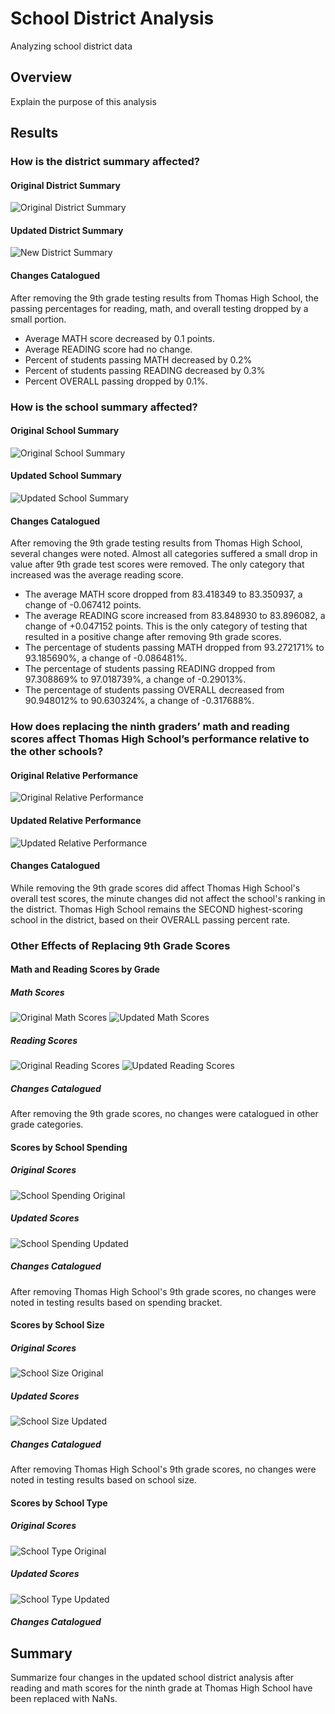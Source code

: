 # School District Analysis
Analyzing school district data

## Overview
Explain the purpose of this analysis

## Results 

### How is the district summary affected?
#### Original District Summary
![Original District Summary](Resources/District_summary_old.png)
#### Updated District Summary
![New District Summary](Resources/District_summary_new.png)
#### Changes Catalogued
After removing the 9th grade testing results from Thomas High School, the passing percentages for reading, math, and overall testing dropped by a small portion. 
- Average MATH score decreased by 0.1 points. 
- Average READING score had no change. 
- Percent of students passing MATH decreased by 0.2%
- Percent of students passing READING decreased by 0.3%
- Percent OVERALL passing dropped by 0.1%. 

### How is the school summary affected?
#### Original School Summary
![Original School Summary](Resources/original_school_summary.png)
#### Updated School Summary
![Updated School Summary](Resources/updated_school_summary.png)
#### Changes Catalogued
After removing the 9th grade testing results from Thomas High School, several changes were noted. Almost all categories suffered a small drop in value after 9th grade test scores were removed. 
The only category that increased was the average reading score. 
- The average MATH score dropped from 83.418349 to 83.350937, a change of -0.067412 points. 
- The average READING score increased from 83.848930 to 83.896082, a change of +0.047152 points. This is the only category of testing that resulted in a positive change after removing 9th grade scores. 
- The percentage of students passing MATH dropped from 93.272171% to 93.185690%, a change of -0.086481%.
- The percentage of students passing READING dropped from 97.308869% to 97.018739%, a change of -0.29013%. 
- The percentage of students passing OVERALL decreased from 90.948012% to 90.630324%, a change of -0.317688%. 	

### How does replacing the ninth graders’ math and reading scores affect Thomas High School’s performance relative to the other schools?
#### Original Relative Performance
![Original Relative Performance](Resources/relative_performance_original.png)
#### Updated Relative Performance 
![Updated Relative Performance](Resources/relative_performance_updated.png)
#### Changes Catalogued
While removing the 9th grade scores did affect Thomas High School's overall test scores, the minute changes did not affect the school's ranking in the district. 
Thomas High School remains the SECOND highest-scoring school in the district, based on their OVERALL passing percent rate. 

### Other Effects of Replacing 9th Grade Scores

#### Math and Reading Scores by Grade
##### Math Scores
![Original Math Scores](Resources/math_scores_grade_original.png) ![Updated Math Scores](Resources/math_scores_grade_updated1.png)
##### Reading Scores
![Original Reading Scores](Resources/reading_scores_grade_original.png) ![Updated Reading Scores](Resources/reading_scores_grade_updated.png) 
##### Changes Catalogued
After removing the 9th grade scores, no changes were catalogued in other grade categories. 

#### Scores by School Spending
##### Original Scores
![School Spending Original](Resources/school_spending_original.png)
##### Updated Scores
![School Spending Updated](Resources/school_spending_updated.png)
##### Changes Catalogued
After removing Thomas High School's 9th grade scores, no changes were noted in testing results based on spending bracket. 

#### Scores by School Size
##### Original Scores
![School Size Original](Resources/school_size_original.png)
##### Updated Scores
![School Size Updated](Resources/school_size_updated.png)
##### Changes Catalogued
After removing Thomas High School's 9th grade scores, no changes were noted in testing results based on school size. 

#### Scores by School Type
##### Original Scores
![School Type Original](Resources/school_type_original.png)
##### Updated Scores
![School Type Updated](Resources/school_type_updated.png)
##### Changes Catalogued

## Summary 
Summarize four changes in the updated school district analysis after reading
and math scores for the ninth grade at Thomas High School have been replaced 
with NaNs.